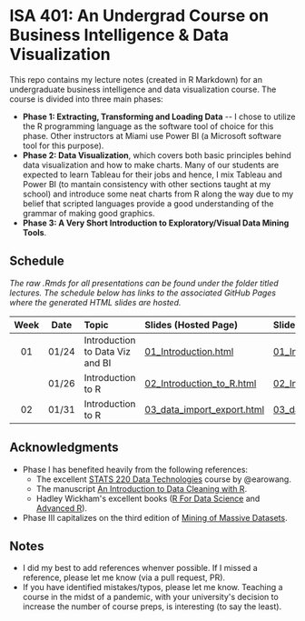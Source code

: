 # ISA 401: An Undergrad Course on Business Intelligence & Data Visualization
This repo contains my lecture notes (created in R Markdown) for an undergraduate business intelligence and data visualization course. The course is divided into three main phases:  
  - **Phase 1: Extracting, Transforming and Loading Data** -- I chose to utilize the R programming language as the software tool of choice for this phase. Other instructors at Miami use Power BI (a Microsoft software tool for this purpose).  
  - **Phase 2: Data Visualization**, which covers both basic principles behind data visualization and how to make charts. Many of our students are expected to learn Tableau for their jobs and hence, I mix Tableau and Power BI (to mantain consistency with other sections taught at my school) and introduce some neat charts from R along the way due to my belief that scripted languages provide a good understanding of the grammar of making good graphics.  
  - **Phase 3: A Very Short Introduction to Exploratory/Visual Data Mining Tools**.

## Schedule

*The raw .Rmds for all presentations can be found under the folder titled lectures. The schedule below has links to the associated GitHub Pages where the generated HTML slides are hosted.*

| Week          | Date        | Topic                                  | Slides (Hosted Page) | Slides (PDF) |
| :---:        |    :----:   |          :---                           | :---                 | :---         |
| 01           |    01/24     | Introduction to Data Viz and BI        | [01_Introduction.html](https://fmegahed.github.io/isa401/class01/01_Introduction.html) | [01_Introduction.pdf](https://github.com/fmegahed/isa401/blob/main/PDFs/01_Introduction.pdf) | 
|              | 01/26 | Introduction to R| [02_Introduction_to_R.html](https://fmegahed.github.io/isa401/class02/02_introduction_to_r.html) | [02_Introduction_to_R.pdf](https://github.com/fmegahed/isa401/blob/main/PDFs/02_Introduction_to_R.pdf) |
|02            | 01/31 | Introduction to R| [03_data_import_export.html](https://fmegahed.github.io/isa401/class03/03_data_import_export.html) | [03_data_import_export.pdf](https://github.com/fmegahed/isa401/blob/main/PDFs/03_data_import_export.pdf) |



## Acknowledgments
 * Phase I has benefited heavily from the following references:   
     + The excellent  [STATS 220 Data Technologies](https://stats220.earo.me/) course by @earowang.  
     + The manuscript [An Introduction to Data Cleaning with R](https://cran.r-project.org/doc/contrib/de_Jonge+van_der_Loo-Introduction_to_data_cleaning_with_R.pdf).  
     + Hadley Wickham's excellent books ([R For Data Science](https://r4ds.had.co.nz/) and [Advanced R](https://adv-r.hadley.nz/)).
* Phase III capitalizes on the third edition of [Mining of Massive Datasets](http://www.mmds.org/).  

## Notes
 * I did my best to add references whenver possible. If I missed a reference, please let me know (via a pull request, PR).
 * If you have identified mistakes/typos, please let me know. Teaching a course in the midst of a pandemic, with your university's decision to increase the number of course preps, is interesting (to say the least).  
